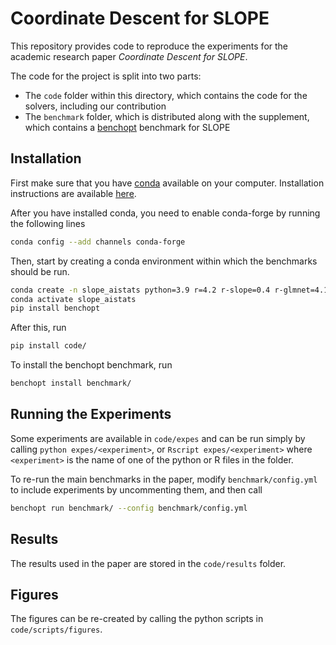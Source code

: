 # Coordinate Descent for SLOPE

This repository provides code to reproduce the experiments for the academic research paper *Coordinate Descent for SLOPE*.

The code for the project is split into two parts:

- The `code` folder within this directory, which contains the code for the
  solvers, including our contribution
- The `benchmark` folder, which is distributed along with the supplement, which
  contains a [benchopt](https://benchopt.github.io/) benchmark for SLOPE


## Installation

First make sure that you have
[conda](https://conda.io/projects/conda/en/latest/index.html) available on your
computer. Installation instructions are available
[here](https://conda.io/projects/conda/en/latest/user-guide/install/).

After you have installed conda, you need to enable conda-forge by running the
following lines

```bash
conda config --add channels conda-forge
```

Then, start by creating a conda environment within which the benchmarks should
be run.

```bash
conda create -n slope_aistats python=3.9 r=4.2 r-slope=0.4 r-glmnet=4.1
conda activate slope_aistats
pip install benchopt
```

After this, run

```bash
pip install code/
```

To install the benchopt benchmark, run

```bash
benchopt install benchmark/
```

## Running the Experiments

Some experiments are available in `code/expes` and can be run simply by calling
`python expes/<experiment>`, or `Rscript expes/<experiment>` where
`<experiment>` is the name of one of the python or R files in the folder. 

To re-run the main benchmarks in the paper, modify `benchmark/config.yml` to
include experiments by uncommenting them, and then call

```bash
benchopt run benchmark/ --config benchmark/config.yml
```

## Results

The results used in the paper are stored in the `code/results` folder.

## Figures

The figures can be re-created by calling the python scripts in
`code/scripts/figures`.
